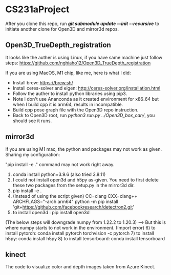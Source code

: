 # CS231aProject
After you clone this repo, run ***git submodule update --init --recursive*** to initiate another clone for Open3D and mirror3d repos.

## Open3D_TrueDepth_registration
It looks like the auther is using Linux, if you have same machine just follow steps: https://github.com/nghiaho12/Open3D_TrueDepth_registration  

If you are using MacOS, M1 chip, like me, here is what I did:  
 - Install brew: https://brew.sh/  
 - Install ceres-solver and eigen: http://ceres-solver.org/installation.html  
 - Follow the auther to install python libraries using pip3.  
 - Note I don't use Ananconda as it created environment for x86_64 but when I build cpp it is arm64, results in incompatible.  
 - Build cpp pose graph file with the Open3D repo instruction.  
 - Back to Open3D root, run *python3 run.py ../Open3D_box_can/*, you should see it runs.  

## mirror3d

If you are using M1 mac, the python and packages may not work as given. Sharing my configuration:

"pip install -e ." command may not work right away. 

1) conda install python=3.9.6  (also tried 3.8.11)
2) I could not install open3d and h5py as-given. You need to first delete these two packages from the setup.py in the mirror3d dir.
3) pip install -e .
4) (Instead of using the script given) CC=clang CXX=clang++ ARCHFLAGS="-arch arm64" python -m pip install 'git+https://github.com/facebookresearch/detectron2.git'
5) to install open3d : pip install open3d

(The below steps will downgrade numpy from 1.22.2 to 1.20.3) --> But this is where numpy starts to not work in the environment. (Import error) 
6) to install pytorch: conda install pytorch torchvision -c pytorch
7) to install h5py: conda install h5py
8) to install tensorboard: conda install tensorboard

## kinect
The code to visualize color and depth images taken from Azure Kinect.
